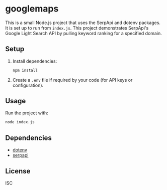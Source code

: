 # googlemaps

This is a small Node.js project that uses the SerpApi and dotenv packages. It is set up to run from `index.js`. This project demonstrates SerpApi's Google Light Search API by pulling keyword ranking for a specified domain. 


## Setup

1. Install dependencies:
	```sh
	npm install
	```

2. Create a `.env` file if required by your code (for API keys or configuration).

## Usage

Run the project with:
```sh
node index.js
```

## Dependencies

- [dotenv](https://www.npmjs.com/package/dotenv)
- [serpapi](https://www.npmjs.com/package/serpapi)

## License

ISC
